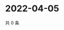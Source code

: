 # 2022-04-05

共 0 条

<!-- BEGIN WEIBO -->
<!-- 最后更新时间 Tue Apr 05 2022 01:19:19 GMT+0800 (China Standard Time) -->

<!-- END WEIBO -->
